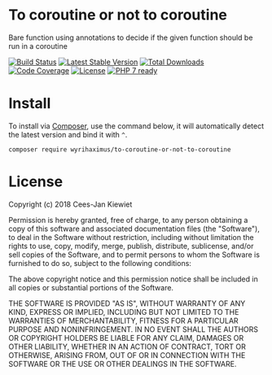 # To coroutine or not to coroutine

Bare function using annotations to decide if the given function should be run in a coroutine

[![Build Status](https://travis-ci.com/WyriHaximus/php-to-coroutine-or-not-to-coroutine.svg?branch=master)](https://travis-ci.com/WyriHaximus/php-to-coroutine-or-not-to-coroutine)
[![Latest Stable Version](https://poser.pugx.org/WyriHaximus/to-coroutine-or-not-to-coroutine/v/stable.png)](https://packagist.org/packages/WyriHaximus/to-coroutine-or-not-to-coroutine)
[![Total Downloads](https://poser.pugx.org/WyriHaximus/to-coroutine-or-not-to-coroutine/downloads.png)](https://packagist.org/packages/WyriHaximus/to-coroutine-or-not-to-coroutine)
[![Code Coverage](https://scrutinizer-ci.com/g/WyriHaximus/php-to-coroutine-or-not-to-coroutine/badges/coverage.png?b=master)](https://scrutinizer-ci.com/g/WyriHaximus/php-to-coroutine-or-not-to-coroutine/?branch=master)
[![License](https://poser.pugx.org/WyriHaximus/to-coroutine-or-not-to-coroutine/license.png)](https://packagist.org/packages/WyriHaximus/to-coroutine-or-not-to-coroutine)
[![PHP 7 ready](http://php7ready.timesplinter.ch/WyriHaximus/reactphp-http-middleware-clear-body/badge.svg)](https://travis-ci.org/WyriHaximus/reactphp-http-middleware-clear-body)

# Install

To install via [Composer](http://getcomposer.org/), use the command below, it will automatically detect the latest version and bind it with `^`.

```
composer require wyrihaximus/to-coroutine-or-not-to-coroutine
```

# License

Copyright (c) 2018 Cees-Jan Kiewiet

Permission is hereby granted, free of charge, to any person obtaining a copy
of this software and associated documentation files (the "Software"), to deal
in the Software without restriction, including without limitation the rights
to use, copy, modify, merge, publish, distribute, sublicense, and/or sell
copies of the Software, and to permit persons to whom the Software is
furnished to do so, subject to the following conditions:

The above copyright notice and this permission notice shall be included in all
copies or substantial portions of the Software.

THE SOFTWARE IS PROVIDED "AS IS", WITHOUT WARRANTY OF ANY KIND, EXPRESS OR
IMPLIED, INCLUDING BUT NOT LIMITED TO THE WARRANTIES OF MERCHANTABILITY,
FITNESS FOR A PARTICULAR PURPOSE AND NONINFRINGEMENT. IN NO EVENT SHALL THE
AUTHORS OR COPYRIGHT HOLDERS BE LIABLE FOR ANY CLAIM, DAMAGES OR OTHER
LIABILITY, WHETHER IN AN ACTION OF CONTRACT, TORT OR OTHERWISE, ARISING FROM,
OUT OF OR IN CONNECTION WITH THE SOFTWARE OR THE USE OR OTHER DEALINGS IN THE
SOFTWARE.
